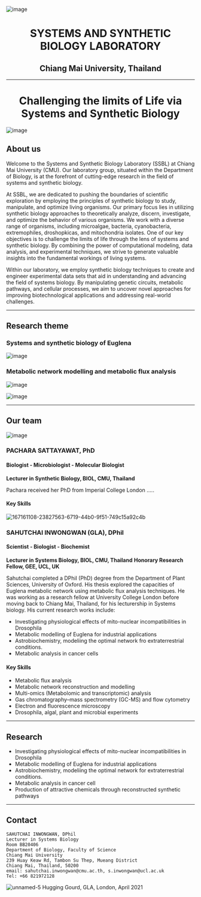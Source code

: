 ![image](https://github.com/SSBLCMU/SSBLCMU.github.io/assets/135954747/f44a9a53-7a2b-4e1b-a0d7-3e3d75b9776c)

<h1 align="center">SYSTEMS AND SYNTHETIC BIOLOGY LABORATORY</h1>

<h2 align="center">Chiang Mai University, Thailand</h2>

---
<h1 align="center">Challenging the limits of Life via Systems and Synthetic Biology</h1>

![image](https://github.com/SSBLCMU/SSBLCMU.github.io/assets/135954747/034c6ec8-82d5-4024-a3a8-ad832bfc8020)  
     
## About us

Welcome to the Systems and Synthetic Biology Laboratory (SSBL) at Chiang Mai University (CMU). Our laboratory group, situated within the Department of Biology, is at the forefront of cutting-edge research in the field of systems and synthetic biology.

At SSBL, we are dedicated to pushing the boundaries of scientific exploration by employing the principles of synthetic biology to study, manipulate, and optimize living organisms. Our primary focus lies in utilizing synthetic biology approaches to theoretically analyze, discern, investigate, and optimize the behavior of various organisms. We work with a diverse range of organisms, including microalgae, bacteria, cyanobacteria, extremophiles, droshopkicas, and mitochondria isolates. One of our key objectives is to challenge the limits of life through the lens of systems and synthetic biology. By combining the power of computational modeling, data analysis, and experimental techniques, we strive to generate valuable insights into the fundamental workings of living systems.

Within our laboratory, we employ synthetic biology techniques to create and engineer experimental data sets that aid in understanding and advancing the field of systems biology. By manipulating genetic circuits, metabolic pathways, and cellular processes, we aim to uncover novel approaches for improving biotechnological applications and addressing real-world challenges.

--- 

## Research theme
### **Systems and synthetic biology of Euglena**


![image](https://github.com/SSBLCMU/SSBLCMU.github.io/assets/135954747/db31824a-6f5e-46de-8dae-baf4a9b1880f)

### **Metabolic network modelling and metabolic flux analysis**


![image](https://github.com/SSBLCMU/SSBLCMU.github.io/assets/135954747/8794ab33-d4c4-4d50-b763-c472617374f2)



![image](https://github.com/SSBLCMU/SSBLCMU.github.io/assets/135954747/743baf22-a665-46af-bff4-c342790fd043)



---
## Our team 

![image](https://github.com/SSBLCMU/SSBLCMU.github.io/assets/135954747/c13b6284-1a4d-4c7b-ac4f-8207b5d28573)

### **PACHARA SATTAYAWAT, PhD**
#### Biologist - Microbiologist - Molecular Biologist

**Lecturer in Synthetic Biology, BIOL, CMU, Thailand**

Pachara received her PhD from Imperial College London …..

#### Key Skills


![167161108-23827563-6719-44b0-9f51-749c15a92c4b](https://github.com/SSBLCMU/SSBLCMU.github.io/assets/135954747/409af183-bd3d-434d-9a14-1ac8583172e1)
### **SAHUTCHAI INWONGWAN (GLA), DPhil**
#### Scientist - Biologist - Biochemist
**Lecturer in Systems Biology, BIOL, CMU, Thailand**
**Honorary Research Fellow, GEE, UCL, UK**

Sahutchai completed a DPhil (PhD) degree from the Department of Plant Sciences, University of Oxford. 
His thesis explored the capacities of Euglena metabolic network using metabolic flux analysis techniques. 
He was working as a research fellow at University College London before moving back to Chiang Mai, Thailand, for his lecturership in Systems biology.
His current research works include: 
- Investigating physiological effects of mito-nuclear incompatibilities in Drosophila
- Metabolic modelling of Euglena for industrial applications
- Astrobiochemistry, modeliing the optimal network fro extraterrestrial conditions.  
- Metabolic analysis in cancer cells

#### Key Skills
- Metabolic flux analysis
- Metabolic network reconstruction and modelling 
- Multi-omics (Metabolomic and transcriptomic) analysis
- Gas chromatography–mass spectrometry (GC-MS) and flow cytometry
- Electron and fluorescence microscopy 
- Drosophila, algal, plant and microbial experiments


---

## Research

* Investigating physiological effects of mito-nuclear incompatibilities in Drosophila
* Metabolic modelling of Euglena for industrial applications
* Astrobiochemistry, modeliing the optimal network for extraterrestrial conditions.
* Metabolic analysis in cancer cell
* Production of attractive chemicals through reconstructed synthetic pathways

---

## Contact
```
SAHUTCHAI INWONGWAN, DPhil
Lecturer in Systems Biology
Room BB20406
Department of Biology, Faculty of Science
Chiang Mai University
239 Huay Keaw Rd, Tambon Su Thep, Mueang District
Chiang Mai, Thailand, 50200
email: sahutchai.inwongwan@cmu.ac.th, s.inwongwan@ucl.ac.uk
Tel: +66 821972128
```
![unnamed-5](https://user-images.githubusercontent.com/77986547/166148973-b247c06c-0b85-4042-a590-12fdbff6ca1e.jpg)
Hugging Gourd, GLA, London, April 2021
